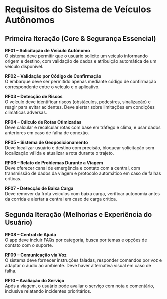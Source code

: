 # Requisitos do Sistema de Veículos Autônomos

## Primeira Iteração (Core & Segurança Essencial)

**RF01 – Solicitação de Veículo Autônomo**  
O sistema deve permitir que o usuário solicite um veículo informando origem e destino, com validação de dados e atribuição automática de um veículo disponível.

**RF02 – Validação por Código de Confirmação**  
O embarque deve ser permitido apenas mediante código de confirmação correspondente entre o veículo e o aplicativo.

**RF03 – Detecção de Riscos**  
O veículo deve identificar riscos (obstáculos, pedestres, sinalização) e reagir para evitar acidentes. Deve alertar sobre limitações em condições climáticas adversas.

**RF04 – Cálculo de Rotas Otimizadas**  
Deve calcular e recalcular rotas com base em trâfego e clima, e usar dados anteriores em caso de falha de conexão.

**RF05 – Sistema de Geoposicionamento**  
Deve localizar usuário e destino com precisão, bloquear solicitação sem localização válida e atualizar a rota durante o trajeto.

**RF06 – Relato de Problemas Durante a Viagem**  
Deve oferecer canal de emergência e contato com a central, com transmissão de dados da viagem e protocolo automático em caso de falhas críticas.

**RF07 – Detecção de Baixa Carga**  
Deve remover da frota veículos com baixa carga, verificar autonomia antes da corrida e alertar a central em caso de carga crítica.

## Segunda Iteração (Melhorias e Experiência do Usuário)

**RF08 – Central de Ajuda**  
O app deve incluir FAQs por categoria, busca por temas e opções de contato com o suporte.

**RF09 – Comunicação via Voz**  
O sistema deve fornecer instruções faladas, responder comandos por voz e adaptar o áudio ao ambiente. Deve haver alternativa visual em caso de falha.

**RF10 – Avaliação do Serviço**  
Após a viagem, o usuário pode avaliar o serviço com nota e comentário, inclusive relatando incidentes prioritários.

